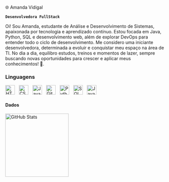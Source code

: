  🌐 Amanda Vidigal

**`Desenvolvedora FullStack`**

Oi! Sou Amanda, estudante de Análise e Desenvolvimento de Sistemas, apaixonada por tecnologia e aprendizado contínuo. Estou focada em Java, Python, SQL e desenvolvimento web, além de explorar DevOps para entender todo o ciclo de desenvolvimento. Me considero uma iniciante desenvolvedora, determinada a evoluir e conquistar meu espaço na área de TI. No dia a dia, equilibro estudos, treinos e momentos de lazer, sempre buscando novas oportunidades para crescer e aplicar meus conhecimentos! 🚀.


###  Linguagens 

<img 
    align="left" 
    alt="HTML"
    title="HTML" 
    width="30px" 
    style="padding-right: 10px;" 
    src="https://cdn.jsdelivr.net/gh/devicons/devicon@latest/icons/html5/html5-original.svg" 
/>
<img 
    align="left" 
    alt="CSS" 
    title="CSS"
    width="30px" 
    style="padding-right: 10px;" 
    src="https://cdn.jsdelivr.net/gh/devicons/devicon@latest/icons/css3/css3-original.svg" 
/>
<img 
    align="left" 
    alt="JavaScript" 
    title="JavaScript"
    width="30px" 
    style="padding-right: 10px;" 
    src="https://cdn.jsdelivr.net/gh/devicons/devicon@latest/icons/javascript/javascript-original.svg" 
  />

<img 
    align="left" 
    alt="Git" 
    title="Git"
    width="30px" 
    style="padding-right: 10px;" 
    src="https://cdn.jsdelivr.net/gh/devicons/devicon@latest/icons/git/git-original.svg" 
/>

<img 
    align="left" 
    alt="Python" 
    title="Python"
    width="30px" 
    style="padding-right: 10px;" 
    src="https://cdn.jsdelivr.net/gh/devicons/devicon@latest/icons/python/python-original.svg"/>

  <img
      align= "left"
      alt="SQL" 
      title="SQL"
      width="30px" 
      style="padding-right: 10px;"
      src="https://cdn.jsdelivr.net/gh/devicons/devicon@latest/icons/azuresqldatabase/azuresqldatabase-original.svg" />


  <img
      align= "left"
      alt="Java" 
      title="Java"
      width="30px" 
      style="padding-right: 10px;"
      src="https://cdn.jsdelivr.net/gh/devicons/devicon@latest/icons/java/java-original.svg" />
          
<br/>
<br/>

####  Dados


<img 
      align="left" 
      alt="GitHub Stats" 
      height="200" 
      src="https://github-readme-stats.vercel.app/api/top-langs/?username=amandavidigal&theme=tokyonight&layout=compact&custom_title=Tecnologias&langs_count=9" 
  />

</p>



